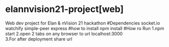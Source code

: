 # elannvision21-project[web]
 Web dev project for Elan & nVision 21 hackathon
#Dependencies 
socket.io
watchify
simple-peer
express
#how to install
npm install <package-name>
#How ro Run
1.npm start
2.open 2 tabs on any browser to url localhost:3000  
3.For after deployment share url
